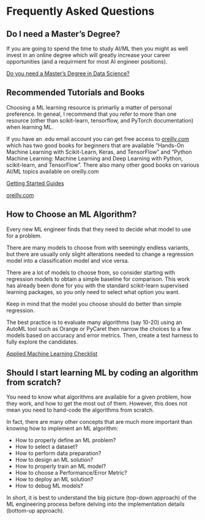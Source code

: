 # Frequently Asked Questions

## Do I need a Master’s Degree?

If you are going to spend the time to study AI/ML then you might as well invest in an online degree which will greatly increase your career opportunities (and a requirment for most AI engineer positions).

[Do you need a Master’s Degree in Data Science?](https://towardsdatascience.com/do-you-need-a-masters-degree-in-data-science-you-are-asking-the-wrong-question-8c83dec8bf1b?source=rss----7f60cf5620c9---4)


## Recommended Tutorials and Books

Choosing a ML learning resource is primarliy a matter of personal preference. In geneal, I recommend that you refer to more than one resource (other than scikit-learn, tensorflow, and PyTorch documentation) when learning ML. 

If you have an .edu email account you can get free access to [oreilly.com](https://www.oreilly.com/) which has two good books for beginners that are available “Hands-On Machine Learning with Scikit-Learn, Keras, and TensorFlow” and “Python Machine Learning: Machine Learning and Deep Learning with Python, scikit-learn, and TensorFlow”. There also many other good books on various AI/ML topics available on oreilly.com

[Getting Started Guides](https://machinelearningmastery.com/start-here/)

[oreilly.com](https://www.oreilly.com/)


## How to Choose an ML Algorithm?

Every new ML engineer finds that they need to decide what model to use for a problem.

There are many models to choose from with seemingly endless variants, but there are usually only slight alterations needed to change a regression model into a classification model and vice versa.

There are a lot of models to choose from, so consider starting with regression models to obtain a simple baseline for comparison. This work has already been done for you with the standard scikit-learn supervised learning packages, so you only need to select what option you want.

Keep in mind that the model you choose should do better than simple regression. 

The best practice is to evaluate many algorithms (say 10-20) using an AutoML tool such as Orange or PyCaret then narrow the choices to a few models based on accuracy and error metrics. Then, create a test harness to fully explore the candidates. 

[Applied Machine Learning Checklist](./checklist/applied_ml_checklist.md)


## Should I start learning ML by coding an algorithm from scratch?

You need to know what algorithms are available for a given problem, how they work, and how to get the most out of them. However, this does not mean you need to hand-code the algorithms from scratch.

In fact, there are many other concepts that are much more important than knowing how to implement an ML algorithm:

- How to properly define an ML problem?
- How to select a dataset?
- How to perform data preparation?
- How to design an ML solution?
- How to properly train an ML model?
- How to choose a Performance/Error Metric?
- How to deploy an ML solution?
- How to debug ML models?

In short, it is best to understand the big picture (top-down approach) of the ML engineering process before delving into the implementation details (bottom-up approach). 

